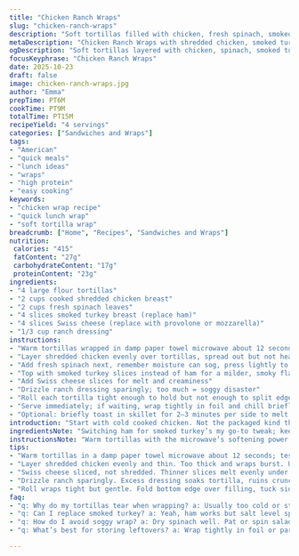 ```yaml
---
title: "Chicken Ranch Wraps"
slug: "chicken-ranch-wraps"
description: "Soft tortillas filled with chicken, fresh spinach, smoked turkey, Swiss cheese, and drizzled with creamy ranch dressing. A quick handheld meal ready in under 15 minutes. Balanced macros with moderate carbs, high protein, and substantial fat. Substitutions suggested for ham and cheese. Tips on warming and assembly included to avoid soggy wraps and maintain texture. Simple, straightforward. No marinade needed. Focus on timing by feel and sight rather than clocks. Serve immediately for best bite. Great for lunches or light dinners."
metaDescription: "Chicken Ranch Wraps with shredded chicken, smoked turkey, spinach, Swiss cheese, and ranch. Quick handheld meal ready in under 15 minutes, balanced macros, simple prep."
ogDescription: "Soft tortillas layered with chicken, spinach, smoked turkey, Swiss cheese, and ranch. Fast lunch or dinner; toasted or fresh. Keep wraps tight, avoid sogs."
focusKeyphrase: "Chicken Ranch Wraps"
date: 2025-10-23
draft: false
image: chicken-ranch-wraps.jpg
author: "Emma"
prepTime: PT6M
cookTime: PT9M
totalTime: PT15M
recipeYield: "4 servings"
categories: ["Sandwiches and Wraps"]
tags:
- "American"
- "quick meals"
- "lunch ideas"
- "wraps"
- "high protein"
- "easy cooking"
keywords:
- "chicken wrap recipe"
- "quick lunch wrap"
- "soft tortilla wrap"
breadcrumb: ["Home", "Recipes", "Sandwiches and Wraps"]
nutrition: 
 calories: "415"
 fatContent: "27g"
 carbohydrateContent: "17g"
 proteinContent: "23g"
ingredients:
- "4 large flour tortillas"
- "2 cups cooked shredded chicken breast"
- "2 cups fresh spinach leaves"
- "4 slices smoked turkey breast (replace ham)"
- "4 slices Swiss cheese (replace with provolone or mozzarella)"
- "1/3 cup ranch dressing"
instructions:
- "Warm tortillas wrapped in damp paper towel microwave about 12 seconds till flexible but not hot"
- "Layer shredded chicken evenly over tortillas, spread out but not heaped to avoid tearing"
- "Add fresh spinach next, remember moisture can sog, press lightly to compact"
- "Top with smoked turkey slices instead of ham for a milder, smoky flavor"
- "Add Swiss cheese slices for melt and creaminess"
- "Drizzle ranch dressing sparingly; too much = soggy disaster"
- "Roll each tortilla tight enough to hold but not enough to split edges"
- "Serve immediately; if waiting, wrap tightly in foil and chill briefly"
- "Optional: briefly toast in skillet for 2–3 minutes per side to melt cheese and crisp exterior"
introduction: "Start with cold cooked chicken. Not the packaged kind that's dry; I prefer fresh roasted or poached – moist, tender, fault lines visible when shredded. Tortillas—big and sturdy, none of that flimsy nonsense. The microwave’s your friend for softening but don’t overdo it; floppy wraps won’t hold. Layering’s an art here. Better to go thin and even—chicken, spinach with a bit of crunch, turkey for a smoky touch swap. Swiss cheese. Not shredded but sliced—that way it melts evenly when toasted. Ranch—go easy. Too much acts as a sog factor, ruining your crunch. Wraps—roll tight enough to contain without bursting. Toast? Optional but worth the effort. Watch edges for browning and cheese oozing as cues. Watch out for moisture buildup inside—immediate eating solves that. Finally, perfect as hand-held or plate companion."
ingredientsNote: "Switching ham for smoked turkey’s my go-to tweak; keeps it lighter but still savory. Cheese—Swiss chosen for that nuttiness and melting prowess but provolone or mozzarella work too, each bringing distinct textures and mild flavors. Fresh spinach adds color and a subtle earthy crunch, but avoid soggy leaves; wash and dry meticulously to keep wrap integrity intact. If using packaged chicken, add moisture with a drizzle of olive oil or a light smear of mayonnaise to compensate for dryness. Ranch—store-bought saves time but homemade adds freshness and customizable garlic punch. Tortillas—larger burrito size recommended; flour works better than corn for pliability. Always warm wraps briefly for wrapping ease; cold tortillas crack, frustrated cooks know this pain. Too much dressing or juicy chicken spills cause tears and sogs—discipline here improves texture. Ready in minutes."
instructionsNote: "Warm tortillas with the microwave’s softening power but not wilting point; tested by bend without cracking. Shredded chicken spreads best once slightly cool, too hot and cheese melts prematurely, making assembly messy. Layer in order: protein base, then veggies, then dairy, ranch last to avoid direct contact with shells causing sog. Rolling technique: fold bottom edge over filling, tuck in sides firmly, roll up completely. Tight but gentle to prevent splits. Optional to press in dry skillet or pan; listen for light crackle, see cheese begin to melt—signals readiness. Avoid excess moisture by patting spinach dry; wet leaves can create condensation and soggy wraps quickly. If not consuming immediately, wrap tightly in foil or parchment paper to preserve warmth but avoid prolonged resting leading to steam sogs. Visual checks—golden cheese, intact edges. Aroma hints—warm cheese, herbal ranch tang. Practice makes perfect."
tips:
- "Warm tortillas in a damp paper towel microwave about 12 seconds; test bend without cracking. Tortillas too cold or stiff tear when rolling. Don’t overheat or shells get rubbery spots. Timing varies by brand. Warmth softens but keep them flexible, not hot."
- "Layer shredded chicken evenly and thin. Too thick and wraps burst. Use fresh chicken shredded along visible fault lines. Slightly cool chicken stops cheese melting too soon. Spinach moisture kills texture—dry leaves fully before adding. Press lightly but avoid bruising."
- "Swiss cheese sliced, not shredded. Thinner slices melt evenly under quick pan toast. Swap provolone or mozzarella if nuttiness unwanted. Cheese thickness changes melting time; check for golden edges and aroma cues when to pull from heat."
- "Drizzle ranch sparingly. Excess dressing soaks tortilla, ruins crunch. Apply last, away from edges to keep wraps from sogging. Homemade ranch with garlic or store-bought both fine; track moisture level closely to prevent collapse."
- "Roll wraps tight but gentle. Fold bottom edge over filling, tuck sides firmly, roll completely. Too loose and fillings fall out, too tight they split. Use foil to hold shape if eating later; chill briefly to firm wraps but beware condensation inside. Toast in pan optional; listen for faint crackle, watch melted cheese ooze for readiness."
faq:
- "q: Why do my tortillas tear when wrapping? a: Usually too cold or stiff shells. Warm in damp towel but test flexibility. Too hot makes them rubbery, too cold they crack. Also, overstuffing causes edges to burst. Thin layers help. If still tearing, try fresh or thicker tortillas."
- "q: Can I replace smoked turkey? a: Yeah, ham works but salt level spikes. You can rinse ham or swap for turkey to cut sodium. Provolone or mozzarella works for cheese swap. Adjust ranch amount if fillings get juicy. Keep spinach dry to avoid sog."
- "q: How do I avoid soggy wrap? a: Dry spinach well. Pat or spin salad spinner method. Apply ranch last and sparingly. Thin layers spread moisture evenly, reduce wet spots. Toast wraps briefly to crisp exterior if sog builds up. Eat immediately or wrap tight, chill, then toast again."
- "q: What’s best for storing leftovers? a: Wrap tightly in foil or parchment, chill for a short time. Avoid long resting; steam buildup spoils texture. Reheat in dry skillet, listen for crackle, smell warm cheese hints. Microwave reheating ruins wrap texture, makes soggy."

---
```


